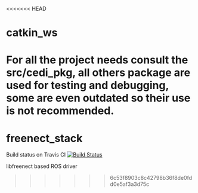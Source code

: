 <<<<<<< HEAD
# catkin_ws
For all the project needs consult the src/cedi_pkg, all others package are used for testing and debugging, some are even outdated so their use is not recommended.
=======
freenect_stack
==============

Build status on Travis CI [![Build Status](https://travis-ci.org/ros-drivers/freenect_stack.svg?branch=master)](http://travis-ci.org/ros-drivers/freenect_stack)

libfreenect based ROS driver
>>>>>>> 6c53f8903c8c42798b36f8de0fdd0e5af3a3d75c
